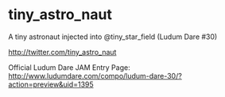 tiny_astro_naut
===============

A tiny astronaut injected into @tiny_star_field (Ludum Dare #30)

http://twitter.com/tiny_astro_naut

Official Ludum Dare JAM Entry Page:
http://www.ludumdare.com/compo/ludum-dare-30/?action=preview&uid=1395

